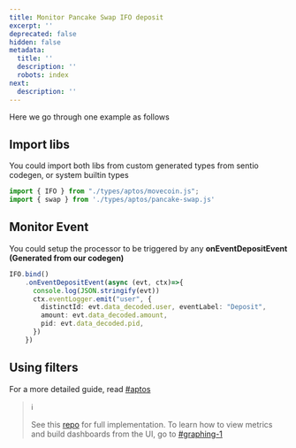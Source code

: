 ```yaml
---
title: Monitor Pancake Swap IFO deposit
excerpt: ''
deprecated: false
hidden: false
metadata:
  title: ''
  description: ''
  robots: index
next:
  description: ''
---
```

Here we go through one example as follows

## Import libs

You could import both libs from custom generated types from sentio codegen, or system builtin types

```typescript
import { IFO } from "./types/aptos/movecoin.js";
import { swap } from './types/aptos/pancake-swap.js'
```

## Monitor Event

You could setup the processor to be triggered by any **onEventDepositEvent (**Generated from our codegen**)**

```typescript
IFO.bind()
    .onEventDepositEvent(async (evt, ctx)=>{
      console.log(JSON.stringify(evt))
      ctx.eventLogger.emit("user", {
        distinctId: evt.data_decoded.user, eventLabel: "Deposit",
        amount: evt.data_decoded.amount,
        pid: evt.data_decoded.pid,
      })
    })
```

## Using filters

For a more detailed guide, read [#aptos](handlers-and-filters#aptos "mention")

> ℹ️
>
> See this [repo](https://github.com/sentioxyz/sentio-processors/blob/main/projects/pancake-swap/src/processor.ts) for full implementation. To learn how to view metrics and build dashboards from the UI, go to [#graphing-1](build-dashboards#graphing-1 "mention")